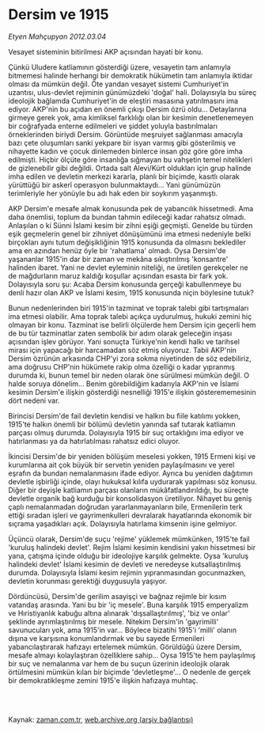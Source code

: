 # Dersim ve 1915

*Etyen Mahçupyan 2012.03.04*

<td class="columnist-detail">
<p>Vesayet sisteminin bitirilmesi AKP açısından hayati bir konu.</p>
<p>
<div id="haberMetinDiv">
<p>Çünkü Uludere katliamının gösterdiği üzere, vesayetin tam anlamıyla bitmemesi halinde herhangi bir demokratik hükümetin tam anlamıyla iktidar olması da mümkün değil. Öte yandan vesayet sistemi Cumhuriyet'in uzantısı, ulus-devlet rejiminin günümüzdeki 'doğal' hali. Dolayısıyla bu süreç ideolojik bağlamda Cumhuriyet'in de eleştiri masasına yatırılmasını ima ediyor. AKP'nin bu açıdan en önemli çıkışı Dersim özrü oldu... Detaylarına girmeye gerek yok, ama kimliksel farklılığı olan bir kesimin denetlenemeyen bir coğrafyada enterne edilmeleri ve şiddet yoluyla bastırılmaları örneklerinden biriydi Dersim. Görüntüde meşruiyet sağlanması amacıyla bazı çete oluşumları sanki yekpare bir isyan varmış gibi gösterilmiş ve nihayette kadın ve çocuk dinlemeden binlerce insan göz göre göre imha edilmişti. Hiçbir ölçüte göre insanlığa sığmayan bu vahşetin temel nitelikleri de gizlenebilir gibi değildi. Ortada salt Alevi/Kürt oldukları için grup halinde imha edilen ve devletin merkezi kararla, planlı bir biçimde, kasıtlı olarak yürüttüğü bir askerî operasyon bulunmaktaydı... Yani günümüzün terimleriyle her yönüyle bu adı hak eden bir soykırım yaşanmıştı.
<p>AKP Dersim'e mesafe almak konusunda pek de yabancılık hissetmedi. Ama daha önemlisi, toplum da bundan tahmin edileceği kadar rahatsız olmadı. Anlaşılan o ki Sünni İslami kesim bir zihni eşiği geçmişti. Genelde bu türden eşik geçmelerin genel bir zihniyet dönüşümünü ima etmesi nedeniyle belki birçokları aynı tutum değişikliğinin 1915 konusunda da olmasını beklediler ama en azından henüz öyle bir 'rahatlama' olmadı. Oysa Dersim'de yaşananlar 1915'in dar bir zaman ve mekâna sıkıştırılmış 'konsantre' halinden ibaret. Yani ne devlet eyleminin niteliği, ne üretilen gerekçeler ne de mağdurların maruz kaldığı koşullar açısından esasta bir fark yok. Dolayısıyla soru şu: Acaba Dersim konusunda gerçeği kabullenmeye bu denli hazır olan AKP ve İslami kesim, 1915 konusunda niçin böylesine tutuk?
<p>Bunun nedenlerinden biri 1915'in tazminat ve toprak talebi gibi tartışmaları ima etmesi olabilir. Ama toprak talebi açıkça uydurulmuş, hukuki zemini hiç olmayan bir konu. Tazminat ise belirli ölçülerde hem Dersim için geçerli hem de bu tür tazminatlar zaten sembolik bir adım olarak geleceğin inşası açısından işlev görüyor. Yani sonuçta Türkiye'nin kendi halkı ve tarihsel mirası için yapacağı bir harcamadan söz etmiş oluyoruz. Tabii AKP'nin Dersim özrünün arkasında CHP'yi zora sokma niyetinden de söz edebiliriz, ama doğrusu CHP'nin hükümete rakip olma özelliği o kadar yıpranmış durumda ki, bunun temel bir neden olarak öne sürülmesi mümkün değil. O halde soruya dönelim... Benim görebildiğim kadarıyla AKP'nin ve İslami kesimin Dersim'e ilişkin gösterdiği nesnelliği 1915'e ilişkin gösterememesinin dört nedeni var.
<p>Birincisi Dersim'de fail devletin kendisi ve halkın bu fiile katılımı yokken, 1915'te halkın önemli bir bölümü devletin yanında saf tutarak katliamın parçası olmuş durumda. Dolayısıyla 1915 bir suç ortaklığını ima ediyor ve hatırlanması ya da hatırlatılması rahatsız edici oluyor.
<p>İkincisi Dersim'de bir yeniden bölüşüm meselesi yokken, 1915 Ermeni kişi ve kurumlarına ait çok büyük bir servetin yeniden paylaşılmasını ve yerel eşrafın da bundan nemalanmasını ifade ediyor. Ayrıca bu yeniden dağıtımın devletle işbirliği içinde, olayı hukuksal kılıfa uydurarak yapılması söz konusu. Diğer bir deyişle katliamın parçası olanların mükâfatlandırıldığı, bu süreçte devletle organik bağ kurduğu bir konsolidasyon üretiliyor. Nihayet bu geniş çaplı nemalanmadan doğrudan yararlanmayanların bile, Ermenilerin terk ettiği sıradan işleri ve gayrimenkulleri devralarak hayatlarında ekonomik bir sıçrama yaşadıkları açık. Dolayısıyla hatırlama kimsenin işine gelmiyor.
<p>Üçüncü olarak, Dersim'de suçu 'rejime' yüklemek mümkünken, 1915'te fail 'kuruluş halindeki devlet'. Rejim İslami kesimin kendisini yakın hissetmesi bir yana, çatışma içinde olduğu bir ideolojiye karşılık gelmekte. Oysa 'kuruluş halindeki devlet' İslami kesimin de devleti ve neredeyse kutsallaştırılmış durumda. Dolayısıyla İslami kesim rejimin yıpranmasından gocunmazken, devletin korunması gerektiği duygusuyla yaşıyor.
<p>Dördüncüsü, Dersim'de gerilim asayişçi ve bağnaz rejimle bir kısım vatandaş arasında. Yani bu bir 'iç mesele'. Buna karşılık 1915 emperyalizm ve Hıristiyanlık kabuğu altına alınarak 'dışsallaştırılmış', 'biz ve onlar' şeklinde ayrımlaştırılmış bir mesele. Nitekim Dersim'in 'gayrimilli' savunucuları yok, ama 1915'in var... Böylece bizatihi 1915'i 'milli' olanın dışına ve karşısına konumlandırmak ve bu sayede Ermenileri yabancılaştırarak hafızayı ertelemek mümkün. Görüldüğü üzere Dersim, mesafe almayı kolaylaştıran özelliklere sahip... Oysa 1915'te hem paylaşılmış bir suç ve nemalanma var hem de bu suçun üzerinin ideolojik olarak örtülmesini mümkün kılan bir biçimde 'devletleşme'... O nedenle de gerçek bir demokratikleşme zemini 1915'e ilişkin hafızaya muhtaç.
<p></p></p></p></p></p></p></p></p></div>
</p>


<p><br>
		 </br></p></td>

Kaynak: [zaman.com.tr](http://zaman.com.tr/yazar.do?yazino=1254350), [web.archive.org (arşiv bağlantısı)](http://web.archive.org/web/20120312035913/http://zaman.com.tr:80/yazar.do?yazino=1254350)
